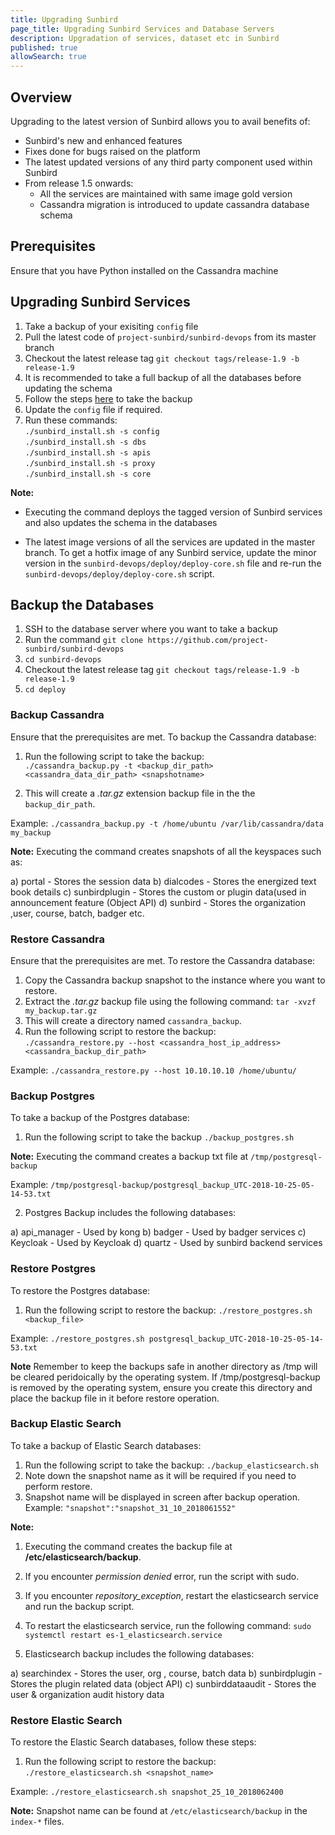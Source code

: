 ```yaml
---
title: Upgrading Sunbird 
page_title: Upgrading Sunbird Services and Database Servers
description: Upgradation of services, dataset etc in Sunbird
published: true
allowSearch: true
---
```


## Overview

Upgrading to the latest version of Sunbird allows you to avail benefits of:

- Sunbird's new and enhanced features
- Fixes done for bugs raised on the platform
- The latest updated versions of any third party component used within Sunbird  
- From release 1.5 onwards:
  - All the services are maintained with same image gold version 
  - Cassandra migration is introduced to update cassandra database schema

## Prerequisites

Ensure that you have Python installed on the Cassandra machine

## Upgrading Sunbird Services 

   1. Take a backup of your exisiting `config` file
   2. Pull the latest code of `project-sunbird/sunbird-devops` from its master branch
   3. Checkout the latest release tag `git checkout tags/release-1.9 -b release-1.9`
   4. It is recommended to take a full backup of all the databases before updating the schema 
   5. Follow the steps [here](developer-docs/upgrading/#backup-the-databases) to take the backup 
   7. Update the `config` file if required.
   6. Run these commands:  
   	`./sunbird_install.sh -s config`  
	`./sunbird_install.sh -s dbs`  
	`./sunbird_install.sh -s apis`  
	`./sunbird_install.sh -s proxy`  
	`./sunbird_install.sh -s core`  

**Note:** 

   - Executing the command deploys the tagged version of Sunbird services and also updates the schema in the databases

   - The latest image versions of all the services are updated in the master branch. To get a hotfix image of any Sunbird service, update the minor version in the `sunbird-devops/deploy/deploy-core.sh` file and re-run the `sunbird-devops/deploy/deploy-core.sh` script.

## Backup the Databases

1. SSH to the database server where you want to take a backup
2. Run the command `git clone https://github.com/project-sunbird/sunbird-devops`
3. `cd sunbird-devops`
4. Checkout the latest release tag `git checkout tags/release-1.9 -b release-1.9`
5. `cd deploy`

### Backup Cassandra

Ensure that the prerequisites are met. To backup the Cassandra database: 
   
1. Run the following script to take the backup:  
`./cassandra_backup.py -t <backup_dir_path> <cassandra_data_dir_path> <snapshotname>` 
	
2. This will create a *.tar.gz* extension backup file in the the `backup_dir_path`. 

Example: `./cassandra_backup.py -t /home/ubuntu /var/lib/cassandra/data my_backup`
		
 **Note:** Executing the command creates snapshots of all the keyspaces such as:  
		
a) portal         -  Stores the session data
b) dialcodes      -  Stores the energized text book details
c) sunbirdplugin  -  Stores the custom or plugin data(used in announcement feature (Object API)
d) sunbird	  -  Stores the organization ,user, course, batch, badger etc.
		
### Restore Cassandra

Ensure that the prerequisites are met. To restore the Cassandra database: 

1. Copy the Cassandra backup snapshot to the instance where you want to restore.
2. Extract the *.tar.gz* backup file using the following command: `tar -xvzf my_backup.tar.gz`
3. This will create a directory named `cassandra_backup`.
4. Run the following script to restore the backup:  
`./cassandra_restore.py --host <cassandra_host_ip_address> <cassandra_backup_dir_path>` 

Example: `./cassandra_restore.py --host 10.10.10.10 /home/ubuntu/`

### Backup Postgres

To take a backup of the Postgres database: 

1. Run the following script to take the backup `./backup_postgres.sh`
		
**Note:** Executing the command creates a backup txt file at `/tmp/postgresql-backup`

Example: `/tmp/postgresql-backup/postgresql_backup_UTC-2018-10-25-05-14-53.txt`

2. Postgres Backup includes the following databases:
       
a) api_manager -	Used by kong
b) badger      -	Used by badger services
c) Keycloak    -	Used by Keycloak
d) quartz      -	Used by sunbird backend services
	

### Restore Postgres

To restore the Postgres database: 

1. Run the following script to restore the backup: `./restore_postgres.sh <backup_file>`

Example: `./restore_postgres.sh postgresql_backup_UTC-2018-10-25-05-14-53.txt`

**Note** Remember to keep the backups safe in another directory as /tmp will be cleared peridoically by the operating system. If /tmp/postgresql-backup is removed by the operating system, ensure you create this directory and place the backup file in it before restore operation.

### Backup Elastic Search 

To take a backup of Elastic Search databases: 

1. Run the following script to take the backup: `./backup_elasticsearch.sh`
2. Note down the snapshot name as it will be required if you need to perform restore.
3. Snapshot name will be displayed in screen after backup operation. Example: `"snapshot":"snapshot_31_10_2018061552"`

**Note:** 
1. Executing the command creates the backup file at **/etc/elasticsearch/backup**.
2. If you encounter *permission denied* error, run the script with sudo. 
3. If you encounter *repository_exception*, restart the elasticsearch service and run the backup script.
4. To restart the elasticsearch service, run the following command: `sudo systemctl restart es-1_elasticsearch.service`

 2. Elasticsearch backup includes the following databases: 
		
a) searchindex      - Stores the user, org , course, batch data
b) sunbirdplugin    - Stores the plugin related data (object API)
c) sunbirddataaudit - Stores the user & organization audit history data

### Restore Elastic Search

To restore the Elastic Search databases, follow these steps: 

1. Run the following script to restore the backup: `./restore_elasticsearch.sh <snapshot_name>`

Example: `./restore_elasticsearch.sh snapshot_25_10_2018062400`

**Note:** Snapshot name can be found at `/etc/elasticsearch/backup` in the `index-*` files.
